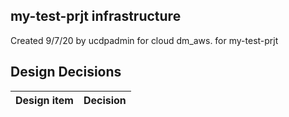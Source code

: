 ## my-test-prjt infrastructure

Created 9/7/20 by ucdpadmin for cloud dm_aws. for my-test-prjt


## Design Decisions
| Design item                | Decision|
| :----------------------------------- | :--------------------------------------------------------------------------------|
